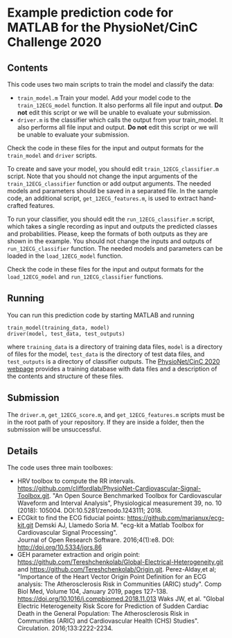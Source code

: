 # Example prediction code for MATLAB for the PhysioNet/CinC Challenge 2020

## Contents

This code uses two main scripts to train the model and classify the data:

* `train_model.m` Train your model. Add your model code to the `train_12ECG_model` function. It also performs all file input and output. **Do not** edit this script or we will be unable to evaluate your submission.
* `driver.m` is the classifier which calls the output from your train_model. It also performs all file input and output. **Do not** edit this script or we will be unable to evaluate your submission.

Check the code in these files for the input and output formats for the `train_model` and `driver` scripts.

To create and save your model, you should edit `train_12ECG_classifier.m` script. Note that you should not change the input arguments of the `train_12ECG_classifier` function or add output arguments. The needed models and parameters should be saved in a separated file. In the sample code, an additional script, `get_12ECG_features.m`, is used to extract hand-crafted features. 

To run your classifier, you should edit the `run_12ECG_classifier.m` script, which takes a single recording as input and outputs the predicted classes and probabilities. Please, keep the formats of both outputs as they are shown in the example. You should not change the inputs and outputs of `run_12ECG_classifier` function. The needed models and parameters can be loaded in the `load_12ECG_model` function.

Check the code in these files for the input and output formats for the `load_12ECG_model` and `run_12ECG_classifier` functions.

## Running

You can run this prediction code by starting MATLAB and running

    train_model(training_data, model)
    driver(model, test_data, test_outputs)

where `training_data` is a directory of training data files, `model` is a directory of files for the model, `test_data` is the directory of test data files, and `test_outputs` is a directory of classifier outputs.  The [PhysioNet/CinC 2020 webpage](https://physionetchallenges.github.io/2020/) provides a training database with data files and a description of the contents and structure of these files.

## Submission

The `driver.m`, `get_12ECG_score.m`, and `get_12ECG_features.m` scripts must be in the root path of your repository. If they are inside a folder, then the submission will be unsuccessful.

## Details

The code uses three main toolboxes:
- HRV toolbox to compute the RR intervals. https://github.com/cliffordlab/PhysioNet-Cardiovascular-Signal-Toolbox.git. 
  "An Open Source Benchmarked Toolbox for Cardiovascular Waveform and Interval Analysis", 
   Physiological measurement 39, no. 10 (2018): 105004. DOI:10.5281/zenodo.1243111; 2018. 
 - ECGkit to find the ECG fiducial points: https://github.com/marianux/ecg-kit.git
  Demski AJ, Llamedo Soria M. "ecg-kit a Matlab Toolbox for Cardiovascular Signal Processing".  
  Journal of Open Research Software. 2016;4(1):e8. DOI: http://doi.org/10.5334/jors.86
- GEH parameter extraction and origin point: https://github.com/Tereshchenkolab/Global-Electrical-Heterogeneity.git and https://github.com/Tereshchenkolab/Origin.git. 
  Perez-Alday,et al; "Importance of the Heart Vector Origin Point Definition for an ECG analysis: 
  The Atherosclerosis Risk in Communities (ARIC) study". Comp Biol Med, Volume 104, January 2019, 
  pages 127-138. https://doi.org/10.1016/j.compbiomed.2018.11.013
  Waks JW, et al. "Global Electric Heterogeneity Risk Score for Prediction of Sudden Cardiac Death in the General Population: 
  The Atherosclerosis Risk in Communities (ARIC) and Cardiovascular Health (CHS) Studies". Circulation. 2016;133:2222-2234.
